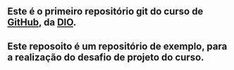 ## Este é o primeiro repositório git do curso de [GitHub](https://github.com/), da [DIO](https://dio.com.br/).
## Este reposoito é um repositório de exemplo, para a realização do desafio de projeto do curso.